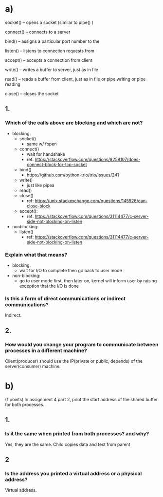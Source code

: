 # a)
socket()  – opens a socket (similar to pipe() )

connect() – connects to a server

bind()    – assigns a particular port number to the

listen()  – listens to connection requests from

accept()  – accepts a connection from client

write()   – writes a buffer to server, just as in file 

read()    – reads a buffer from client, just as in file or pipe writing or pipe reading 

close()   – closes the socket

## 1. 
### Which of the calls above are blocking and which are not? 

* blocking:
    * socket()
        * same w/ fopen
    * connect() 
        * wait for handshake
        * ref: https://stackoverflow.com/questions/8258107/does-connect-block-for-tcp-socket
    * bind()
        * https://github.com/python-trio/trio/issues/241
    * write()
        * just like pipea
    * read()
    * close()
        * ref: https://unix.stackexchange.com/questions/145526/can-close-block
    * accept():
        * ref: https://stackoverflow.com/questions/31114477/c-server-side-not-blocking-on-listen
* nonblocking:
    * listen()
        * ref: https://stackoverflow.com/questions/31114477/c-server-side-not-blocking-on-listen

### Explain what that means? 

* blocking: 
    * wait for I/O to complete then go back to user mode
* non-blocking: 
    * go to user mode first, then later on, kernel will inform user by raising exception that the I/O is done

### Is this a form of direct communications or indirect communications?
Indirect.

## 2. 
### How would you change your program to communicate between processes in a different machine?

Client(producer) should use the IP(private or public, depends) of the server(consumer) machine.

# b) 
(1 points) In assignment 4 part 2, print the start address of the shared buffer for both processes.

## 1. 
### Is it the same when printed from both processes? and why?
Yes, they are the same. Child copies data and text from parent

##  2
### Is the address you printed a virtual address or a physical address?
Virtual address.
